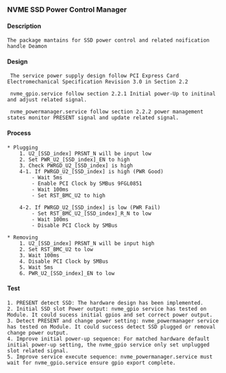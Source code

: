 ### NVME SSD Power Control Manager

#### Description
    The package mantains for SSD power control and related noification handle Deamon
    
#### Design
     
     The service power supply design follow PCI Express Card Electromechanical Specification Revision 3.0 in Section 2.2 

     nvme_gpio.service follow section 2.2.1 Initial power-Up to initinal and adjust related signal. 

     nvme_powermanager.service follow section 2.2.2 power management states monitor PRESENT signal and update related signal.

#### Process

    * Plugging 
        1. U2_[SSD_index] PRSNT_N will be input low
        2. Set PWR_U2_[SSD_index]_EN to high
        3. Check PWRGD_U2_[SSD_index] is high
        4-1. If PWRGD_U2_[SSD_index] is high (PWR Good)
		    - Wait 5ms
		    - Enable PCI Clock by SMBus 9FGL0851
		    - Wait 100ms
            - Set RST_BMC_U2 to high

        4-2. If PWRGD_U2_[SSD_index] is low (PWR Fail)
		    - Set RST_BMC_U2_[SSD_index]_R_N to low
            - Wait 100ms
            - Disable PCI Clock by SMBus

    * Removing
        1. U2_[SSD_index] PRSNT_N will be input high
        2. Set RST_BMC_U2 to low
        3. Wait 100ms
        4. Disable PCI Clock by SMBus
        5. Wait 5ms
        6. PWR_U2_[SSD_index]_EN to low

#### Test

    1. PRESENT detect SSD: The hardware design has been implemented.
    2. Initial SSD slot Power output: nvme_gpio service has tested on Module. It could sucess initial gpios and set correct power output.
    3. Detect PRESENT and change power setting: nvme_powermanager service has tested on Module. It could success detect SSD plugged or removal change power output.
    4. Improve initial power-up sequence: For matched hardware default initial power-up setting, the nvme_gpio service only set unplugged slot related signal.
    5. Improve service execute sequence: nvme_powermanager.service must wait for nvme_gpio.service ensure gpio export complete.
